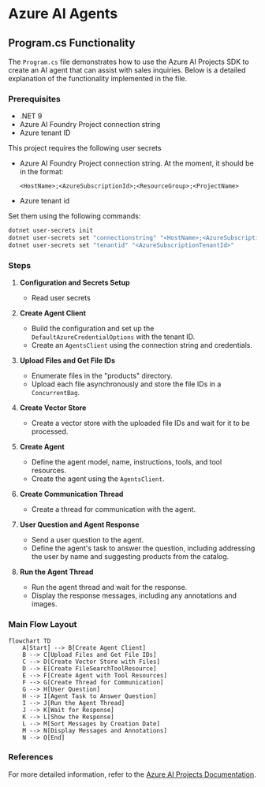 # Azure AI Agents

## Program.cs Functionality

The `Program.cs` file demonstrates how to use the Azure AI Projects SDK to create an AI agent that can assist with sales inquiries. Below is a detailed explanation of the functionality implemented in the file.

### Prerequisites
- .NET 9
- Azure AI Foundry Project connection string
- Azure tenant ID

This project requires the following user secrets
- Azure AI Foundry Project connection string.
  At the moment, it should be in the format:

  ```
  <HostName>;<AzureSubscriptionId>;<ResourceGroup>;<ProjectName>
  ```

- Azure tenant id

Set them using the following commands:

```bash
dotnet user-secrets init
dotnet user-secrets set "connectionstring" "<HostName>;<AzureSubscriptionId>;<ResourceGroup>;<ProjectName>"
dotnet user-secrets set "tenantid" "<AzureSubscriptionTenantId>"
```

### Steps

1. **Configuration and Secrets Setup**
   - Read user secrets
     
2. **Create Agent Client**
   - Build the configuration and set up the `DefaultAzureCredentialOptions` with the tenant ID.
   - Create an `AgentsClient` using the connection string and credentials.

3. **Upload Files and Get File IDs**
   - Enumerate files in the "products" directory.
   - Upload each file asynchronously and store the file IDs in a `ConcurrentBag`.

4. **Create Vector Store**
   - Create a vector store with the uploaded file IDs and wait for it to be processed.

5. **Create Agent**
   - Define the agent model, name, instructions, tools, and tool resources.
   - Create the agent using the `AgentsClient`.

6. **Create Communication Thread**
   - Create a thread for communication with the agent.

7. **User Question and Agent Response**
   - Send a user question to the agent.
   - Define the agent's task to answer the question, including addressing the user by name and suggesting products from the catalog.

8. **Run the Agent Thread**
   - Run the agent thread and wait for the response.
   - Display the response messages, including any annotations and images.

### Main Flow Layout

```mermaid
flowchart TD
    A[Start] --> B[Create Agent Client]
    B --> C[Upload Files and Get File IDs]
    C --> D[Create Vector Store with Files]
    D --> E[Create FileSearchToolResource]
    E --> F[Create Agent with Tool Resources]
    F --> G[Create Thread for Communication]
    G --> H[User Question]
    H --> I[Agent Task to Answer Question]
    I --> J[Run the Agent Thread]
    J --> K[Wait for Response]
    K --> L[Show the Response]
    L --> M[Sort Messages by Creation Date]
    M --> N[Display Messages and Annotations]
    N --> O[End]
```

### References
For more detailed information, refer to the [Azure AI Projects Documentation](https://learn.microsoft.com/en-us/dotnet/api/overview/azure/ai.projects-readme?context=%2Fazure%2Fai-services%2Fagents%2Fcontext%2Fcontext&view=azure-dotnet-preview).


